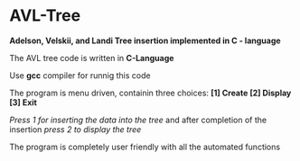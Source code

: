 # AVL-Tree
**Adelson, Velskii, and Landi Tree insertion implemented in C - language**

The AVL tree code is written in **C-Language**

Use **gcc** compiler for runnig this code

The program is menu driven, containin three choices: **[1] Create   [2] Display   [3] Exit**

_Press 1 for inserting the data into the tree_ and after completion of the insertion _press 2 to display the tree_

The program is completely user friendly with all the automated functions

